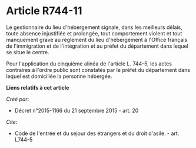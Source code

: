 # Article R744-11

Le gestionnaire du lieu d'hébergement signale, dans les meilleurs délais, toute absence injustifiée et prolongée, tout
comportement violent et tout manquement grave au règlement du lieu d'hébergement à l'Office français de l'immigration et de
l'intégration et au préfet du département dans lequel se situe le centre. 

Pour l'application du cinquième alinéa de l'article L. 744-5, les actes contraires à l'ordre public sont constatés par le
préfet du département dans lequel est domiciliée la personne hébergée.

**Liens relatifs à cet article**

_Créé par_:

  - Décret n°2015-1166 du 21 septembre 2015 - art. 20

_Cite_:

  - Code de l'entrée et du séjour des étrangers et du droit d'asile. - art. L744-5
